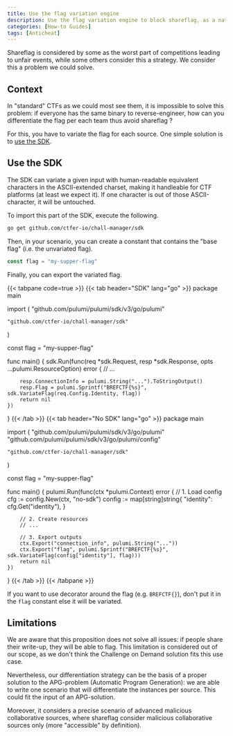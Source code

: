 ```yaml
---
title: Use the flag variation engine
description: Use the flag variation engine to block shareflag, as a native feature of the Chall-Manager SDK.
categories: [How-to Guides]
tags: [Anticheat]
---
```


Shareflag is considered by some as the worst part of competitions leading to unfair events, while some others consider this a strategy.
We consider this a problem we could solve.

## Context

In "standard" CTFs as we could most see them, it is impossible to solve this problem: if everyone has the same binary to reverse-engineer, how can you differentiate the flag per each team thus avoid shareflag ?

For this, you have to variate the flag for each source. One simple solution is to [use the SDK](#use-the-sdk).

## Use the SDK

The SDK can variate a given input with human-readable equivalent characters in the ASCII-extended charset, making it handleable for CTF platforms (at least we expect it). If one character is out of those ASCII-character, it will be untouched.

To import this part of the SDK, execute the following.

```bash
go get github.com/ctfer-io/chall-manager/sdk
```

Then, in your scenario, you can create a constant that contains the "base flag" (i.e. the unvariated flag).

```go
const flag = "my-supper-flag"
```

Finally, you can export the variated flag.

{{< tabpane code=true >}}
{{< tab header="SDK" lang="go" >}}
package main

import (
	"github.com/pulumi/pulumi/sdk/v3/go/pulumi"

	"github.com/ctfer-io/chall-manager/sdk"
)

const flag = "my-supper-flag"

func main() {
	sdk.Run(func(req *sdk.Request, resp *sdk.Response, opts ...pulumi.ResourceOption) error {
		// ...

		resp.ConnectionInfo = pulumi.String("...").ToStringOutput()
		resp.Flag = pulumi.Sprintf("BREFCTF{%s}", sdk.VariateFlag(req.Config.Identity, flag))
		return nil
	})
}
{{< /tab >}}
{{< tab header="No SDK" lang="go" >}}
package main

import (
	"github.com/pulumi/pulumi/sdk/v3/go/pulumi"
	"github.com/pulumi/pulumi/sdk/v3/go/pulumi/config"

    "github.com/ctfer-io/chall-manager/sdk"
)

const flag = "my-supper-flag"

func main() {
	pulumi.Run(func(ctx *pulumi.Context) error {
		// 1. Load config
		cfg := config.New(ctx, "no-sdk")
		config := map[string]string{
			"identity": cfg.Get("identity"),
		}

		// 2. Create resources
		// ...

		// 3. Export outputs
		ctx.Export("connection_info", pulumi.String("..."))
        ctx.Export("flag", pulumi.Sprintf("BREFCTF{%s}", sdk.VariateFlag(config["identity"], flag)))
		return nil
	})
}
{{< /tab >}}
{{< /tabpane >}}

If you want to use decorator around the flag (e.g. `BREFCTF{}`), don't put it in the `flag` constant else it will be variated.

## Limitations

We are aware that this proposition does not solve all issues: if people share their write-up, they will be able to flag.
This limitation is considered out of our scope, as we don't think the Challenge on Demand solution fits this use case.

Nevertheless, our differentiation strategy can be the basis of a proper solution to the APG-problem (Automatic Program Generation): we are able to write one scenario that will differentiate the instances per source. This could fit the input of an APG-solution.

Moreover, it considers a precise scenario of advanced malicious collaborative sources, where shareflag consider malicious collaborative sources only (more "accessible" by definition).
